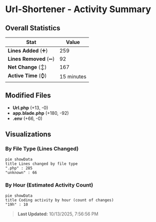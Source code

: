 # Url-Shortener - Activity Summary 

## Overall Statistics

| Stat                   | Value                                                             |
| ---------------------- | ----------------------------------------------------------------- |
| **Lines Added** (➕)   | 259                                          |
| **Lines Removed** (➖) | 92                                        |
| **Net Change** (↕)    | 167                |
| **Active Time** (⌚)   | 15 minutes |


## Modified Files
- **Url.php** (+13, -0)
- **app.blade.php** (+180, -92)
- **.env** (+66, -0)

## Visualizations

### By File Type (Lines Changed)

```mermaid
pie showData
title Lines changed by file type
".php" : 285
"unknown" : 66
```

### By Hour (Estimated Activity Count)

```mermaid
pie showData
title Coding activity by hour (count of changes)
"19h" : 10
```


> **Last Updated:** 10/13/2025, 7:56:56 PM